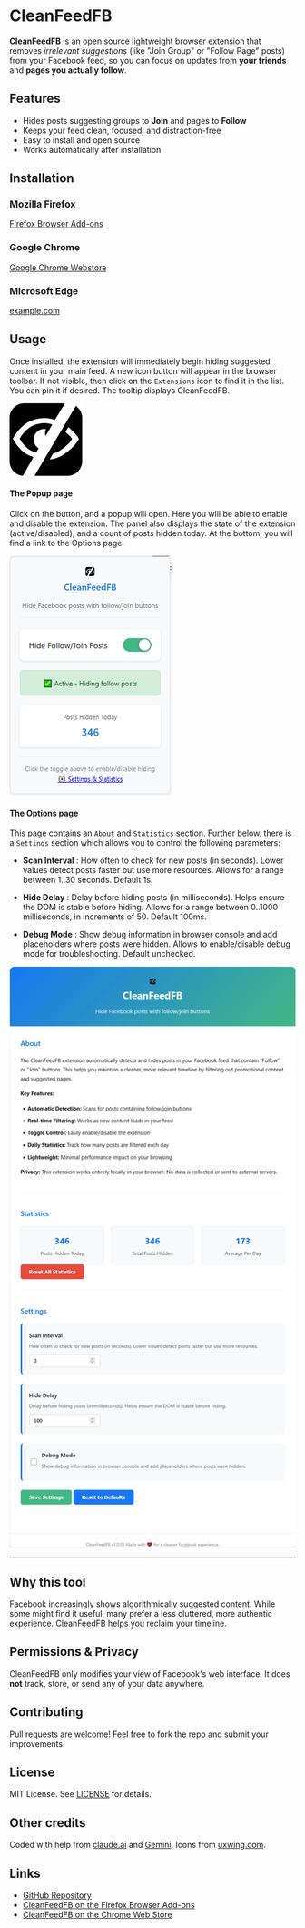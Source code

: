 # CleanFeedFB

**CleanFeedFB** is an open source lightweight browser extension that removes *irrelevant suggestions* (like "Join Group" or "Follow Page" posts) from your Facebook feed, so you can focus on updates from **your friends** and **pages you actually follow**.


## Features
- Hides posts suggesting groups to **Join** and pages to **Follow**
- Keeps your feed clean, focused, and distraction-free
- Easy to install and open source
- Works automatically after installation


## Installation

### Mozilla Firefox
[Firefox Browser Add-ons](https://addons.mozilla.org/en-US/firefox/addon/cleanfeedfb/)

### Google Chrome
[Google Chrome Webstore](https://chromewebstore.google.com/detail/cleanfeedfb/eannhnggjphooldllonhjkacflpfplol)

### Microsoft Edge
[example.com](example.com)


## Usage
Once installed, the extension will immediately begin hiding suggested content in your main feed.
A new icon button will appear in the browser toolbar. If not visible, then click on the `Extensions` icon to find it in the list. You can pin it if desired. The tooltip displays CleanFeedFB. 

![Screenshot](hiding-apps-icon-128.png)


#### The Popup page
Click on the button, and a popup will open. Here you will be able to enable and disable the extension. The panel also displays the state of the extension (active/disabled), and a count of posts hidden today. At the bottom, you will find a link to the Options page.

![Popup page](cleanfeedfb_popup.png)

#### The Options page
This page contains an `About` and `Statistics` section. Further below, there is a `Settings` section which allows you to control the following parameters:
* **Scan Interval** : How often to check for new posts (in seconds). Lower values detect posts faster but use more resources. Allows for a range between 1..30 seconds. Default 1s.

* **Hide Delay** : Delay before hiding posts (in milliseconds). Helps ensure the DOM is stable before hiding. Allows for a range between 0..1000 milliseconds, in increments of 50. Default 100ms.

* **Debug Mode** : Show debug information in browser console and add placeholders where posts were hidden. Allows to enable/disable debug mode for troubleshooting. Default unchecked.


![Options page](cleanfeedfb_settings.png)

--- 

## Why this tool
Facebook increasingly shows algorithmically suggested content. 
While some might find it useful, many prefer a less cluttered, more authentic experience. 
CleanFeedFB helps you reclaim your timeline.


## Permissions & Privacy
CleanFeedFB only modifies your view of Facebook's web interface. 
It does **not** track, store, or send any of your data anywhere.


## Contributing
Pull requests are welcome! Feel free to fork the repo and submit your improvements.


## License
MIT License. See [LICENSE](http://www.opensource.org/licenses/MIT) for details.


## Other credits
Coded with help from [claude.ai](https://claude.ai/) and [Gemini](https://gemini.google.com/). Icons from [uxwing.com](https://uxwing.com/hiding-apps-icon/).


## Links
- [GitHub Repository](https://github.com/salvoventura/CleanFeedFB/)
- [CleanFeedFB on the Firefox Browser Add-ons ](#)
- [CleanFeedFB on the Chrome Web Store](#)

